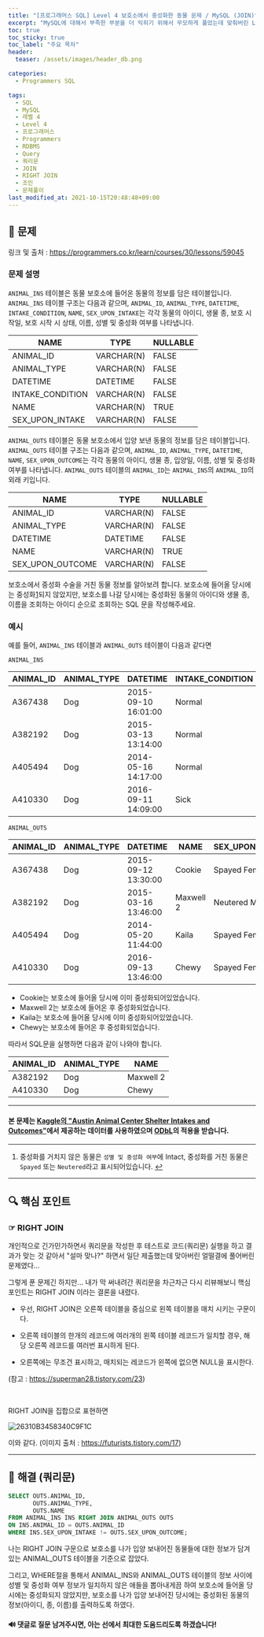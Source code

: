 ```yaml
---
title: "[프로그래머스 SQL] Level 4 보호소에서 중성화한 동물 문제 / MySQL (JOIN)"
excerpt: "MySQL에 대해서 부족한 부분을 더 익히기 위해서 무모하게 풀었는데 맞춰버린 Level 4 보호소에서 중성화한 동물 문제 풀이"
toc: true
toc_sticky: true
toc_label: "주요 목차"
header:
  teaser: /assets/images/header_db.png

categories:
  - Programmers SQL

tags:
  - SQL
  - MySQL
  - 레벨 4
  - Level 4
  - 프로그래머스
  - Programmers
  - RDBMS
  - Query
  - 쿼리문
  - JOIN
  - RIGHT JOIN
  - 조인
  - 문제풀이
last_modified_at: 2021-10-15T20:48:48+09:00
---
```


## 🔔 문제

링크 및 출처 : <https://programmers.co.kr/learn/courses/30/lessons/59045>

### 문제 설명

`ANIMAL_INS` 테이블은 동물 보호소에 들어온 동물의 정보를 담은 테이블입니다. `ANIMAL_INS` 테이블 구조는 다음과 같으며, `ANIMAL_ID`, `ANIMAL_TYPE`, `DATETIME`, `INTAKE_CONDITION`, `NAME`, `SEX_UPON_INTAKE`는 각각 동물의 아이디, 생물 종, 보호 시작일, 보호 시작 시 상태, 이름, 성별 및 중성화 여부를 나타냅니다.

| NAME             | TYPE       | NULLABLE |
| ---------------- | ---------- | -------- |
| ANIMAL_ID        | VARCHAR(N) | FALSE    |
| ANIMAL_TYPE      | VARCHAR(N) | FALSE    |
| DATETIME         | DATETIME   | FALSE    |
| INTAKE_CONDITION | VARCHAR(N) | FALSE    |
| NAME             | VARCHAR(N) | TRUE     |
| SEX_UPON_INTAKE  | VARCHAR(N) | FALSE    |

`ANIMAL_OUTS` 테이블은 동물 보호소에서 입양 보낸 동물의 정보를 담은 테이블입니다. `ANIMAL_OUTS` 테이블 구조는 다음과 같으며, `ANIMAL_ID`, `ANIMAL_TYPE`, `DATETIME`, `NAME`, `SEX_UPON_OUTCOME`는 각각 동물의 아이디, 생물 종, 입양일, 이름, 성별 및 중성화 여부를 나타냅니다. `ANIMAL_OUTS` 테이블의 `ANIMAL_ID`는 `ANIMAL_INS`의 `ANIMAL_ID`의 외래 키입니다.

| NAME             | TYPE       | NULLABLE |
| ---------------- | ---------- | -------- |
| ANIMAL_ID        | VARCHAR(N) | FALSE    |
| ANIMAL_TYPE      | VARCHAR(N) | FALSE    |
| DATETIME         | DATETIME   | FALSE    |
| NAME             | VARCHAR(N) | TRUE     |
| SEX_UPON_OUTCOME | VARCHAR(N) | FALSE    |

보호소에서 중성화 수술을 거친 동물 정보를 알아보려 합니다. 보호소에 들어올 당시에는 중성화[1](https://programmers.co.kr/learn/courses/30/lessons/59045#fn1)되지 않았지만, 보호소를 나갈 당시에는 중성화된 동물의 아이디와 생물 종, 이름을 조회하는 아이디 순으로 조회하는 SQL 문을 작성해주세요.

### 예시

예를 들어, `ANIMAL_INS` 테이블과 `ANIMAL_OUTS` 테이블이 다음과 같다면

```
ANIMAL_INS
```

| ANIMAL_ID | ANIMAL_TYPE | DATETIME            | INTAKE_CONDITION | NAME      | SEX_UPON_INTAKE |
| --------- | ----------- | ------------------- | ---------------- | --------- | --------------- |
| A367438   | Dog         | 2015-09-10 16:01:00 | Normal           | Cookie    | Spayed Female   |
| A382192   | Dog         | 2015-03-13 13:14:00 | Normal           | Maxwell 2 | Intact Male     |
| A405494   | Dog         | 2014-05-16 14:17:00 | Normal           | Kaila     | Spayed Female   |
| A410330   | Dog         | 2016-09-11 14:09:00 | Sick             | Chewy     | Intact Female   |

```
ANIMAL_OUTS
```

| ANIMAL_ID | ANIMAL_TYPE | DATETIME            | NAME      | SEX_UPON_OUTCOME |
| --------- | ----------- | ------------------- | --------- | ---------------- |
| A367438   | Dog         | 2015-09-12 13:30:00 | Cookie    | Spayed Female    |
| A382192   | Dog         | 2015-03-16 13:46:00 | Maxwell 2 | Neutered Male    |
| A405494   | Dog         | 2014-05-20 11:44:00 | Kaila     | Spayed Female    |
| A410330   | Dog         | 2016-09-13 13:46:00 | Chewy     | Spayed Female    |

- Cookie는 보호소에 들어올 당시에 이미 중성화되어있었습니다.
- Maxwell 2는 보호소에 들어온 후 중성화되었습니다.
- Kaila는 보호소에 들어올 당시에 이미 중성화되어있었습니다.
- Chewy는 보호소에 들어온 후 중성화되었습니다.

따라서 SQL문을 실행하면 다음과 같이 나와야 합니다.

| ANIMAL_ID | ANIMAL_TYPE | NAME      |
| --------- | ----------- | --------- |
| A382192   | Dog         | Maxwell 2 |
| A410330   | Dog         | Chewy     |

------

<div class="notice">
    <h4>
        본 문제는 <a href="https://www.kaggle.com/aaronschlegel/austin-animal-center-shelter-intakes-and-outcomes">Kaggle의 "Austin Animal Center Shelter Intakes and Outcomes"</a>에서 제공하는 데이터를 사용하였으며 <a href="https://opendatacommons.org/licenses/odbl/1.0/">ODbL</a>의 적용을 받습니다.
    </h4>
</div>

------

1. 중성화를 거치지 않은 동물은 `성별 및 중성화 여부`에 Intact, 중성화를 거친 동물은 `Spayed` 또는 `Neutered`라고 표시되어있습니다. [↩](https://programmers.co.kr/learn/courses/30/lessons/59045#fnref1)

---

## 🔍 핵심 포인트

### ☞ RIGHT JOIN

개인적으로 긴가민가하면서 쿼리문을 작성한 후 테스트로 코드(쿼리문) 실행을 하고 결과가 맞는 것 같아서 "설마 맞나?" 하면서 일단 제출했는데 맞아버린 얼떨결에 풀어버린 문제였다...  

그렇게 푼 문제긴 하지만... 내가 막 써내려간 쿼리문을 차근차근 다시 리뷰해보니 핵심 포인트는 RIGHT JOIN 이라는 결론을 내렸다.

- 우선, RIGHT JOIN은 오른쪽 테이블을 중심으로 왼쪽 테이블을 매치 시키는 구문이다.

- 오른쪽 테이블의 한개의 레코드에 여러개의 왼쪽 테이블 레코드가 일치할 경우, 해당 오른쪽 레코드를 여러번 표시하게 된다.
- 오른쪽에는 무조건 표시하고, 매치되는 레코드가 왼쪽에 없으면 NULL을 표시한다.

(참고 : <https://superman28.tistory.com/23>)

<br>

RIGHT JOIN을 집합으로 표현하면

![26310B3458340C9F1C](https://user-images.githubusercontent.com/78403443/137479420-c9ef71d2-0ebf-4e86-8c48-663adad9c7e6.jpg)

이와 같다. (이미지 출처 : <https://futurists.tistory.com/17>)

---

## 🔐 해결 (쿼리문)

```sql
SELECT OUTS.ANIMAL_ID,
       OUTS.ANIMAL_TYPE,
       OUTS.NAME
FROM ANIMAL_INS INS RIGHT JOIN ANIMAL_OUTS OUTS     
ON INS.ANIMAL_ID = OUTS.ANIMAL_ID
WHERE INS.SEX_UPON_INTAKE != OUTS.SEX_UPON_OUTCOME; 
```

나는 RIGHT JOIN 구문으로 보호소를 나가 입양 보내어진 동물들에 대한 정보가 담겨있는 ANIMAL_OUTS 테이블을 기준으로 잡았다.

그리고, WHERE절을 통해서 ANIMAL_INS와  ANIMAL_OUTS 테이블의 정보 사이에 성별 및 중성화 여부 정보가 일치하지 않은 애들을 뽑아내게끔 하여 보호소에 들어올 당시에는 중성화되지 않았지만, 보호소를 나가 입양 보내어진 당시에는 중성화된 동물의 정보(아이디, 종, 이름)를 출력하도록 하였다.

 <div class="notice">
    <h4>
        🔊 댓글로 질문 남겨주시면, 아는 선에서 최대한 도움드리도록 하겠습니다!
    </h4>
</div>